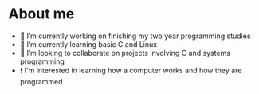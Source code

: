 # About me

- 🔭 I’m currently working on finishing my two year programming studies
- 🌱 I’m currently learning basic C and Linux
- 👯 I’m looking to collaborate on projects involving C and systems programming
- ❗ I'm interested in learning how a computer works and how they are programmed

